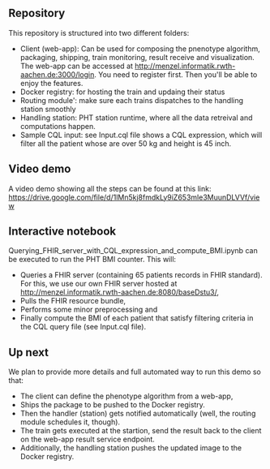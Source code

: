## Repository
This repository is structured into two different folders:
- Client (web-app): Can be used for composing the pnenotype algorithm, packaging, shipping, train monitoring, result receive and visualization. The web-app can be accessed at http://menzel.informatik.rwth-aachen.de:3000/login. You need to register first. Then you'll be able to enjoy the features.  
- Docker registry: for hosting the train and updaing their status
- Routing module': make sure each trains dispatches to the handling station smoothly
- Handling station: PHT station runtime, where all the data retreival and computations happen. 
- Sample CQL input: see Input.cql file shows a CQL expression, which will filter all the patient whose are over 50 kg and height is 45 inch. 
    
## Video demo
A video demo showing all the steps can be found at this link: 
             https://drive.google.com/file/d/1lMn5kj8fmdkLy9iZ653mle3MuunDLVVf/view

## Interactive notebook
Querying_FHIR_server_with_CQL_expression_and_compute_BMI.ipynb can be executed to run the PHT BMI counter. This will:
- Queries a FHIR server (containing 65 patients records in FHIR standard). For this, we use our own FHIR server hosted at http://menzel.informatik.rwth-aachen.de:8080/baseDstu3/, 
- Pulls the FHIR resource bundle, 
- Performs some minor preprocessing and 
- Finally compute the BMI of each patient that satisfy filtering criteria in the CQL query file (see Input.cql file). 

## Up next
We plan to provide more details and full automated way to run this demo so that:
- The client can define the phenotype algorithm from a web-app, 
- Ships the package to be pushed to the Docker registry. 
- Then the handler (station) gets notified automatically (well, the routing module schedules it, though). 
- The train gets executed at the startion, send the result back to the client on the web-app result service endpoint. 
- Additionally, the handling station pushes the updated image to the Docker registry. 

